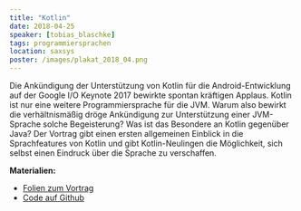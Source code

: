 ```yaml
---
title: "Kotlin"
date: 2018-04-25
speaker: [tobias_blaschke]
tags: programmiersprachen
location: saxsys
poster: /images/plakat_2018_04.png
---
```


Die Ankündigung der Unterstützung von Kotlin für die Android-Entwicklung auf der Google I/O Keynote 2017 bewirkte
spontan kräftigen Applaus. Kotlin ist nur eine weitere Programmiersprache für die JVM. Warum also bewirkt die
verhältnismäßig dröge Ankündigung zur Unterstützung einer JVM-Sprache solche Begeisterung? Was ist das Besondere an
Kotlin gegenüber Java? Der Vortrag gibt einen ersten allgemeinen Einblick in die Sprachfeatures von Kotlin und gibt
Kotlin-Neulingen die Möglichkeit, sich selbst einen Eindruck über die Sprache zu verschaffen.

<p>
	<strong>Materialien:</strong>
	<ul>
		<li><a href="https://gaerfield.github.io/2018-04-26_Kotlin_jug-gr/">Folien zum Vortrag</a></li>
		<li><a href="https://github.com/gaerfield/2018-04-26_Kotlin_jug-gr">Code auf Github</a></li>
	</ul>
</p>

